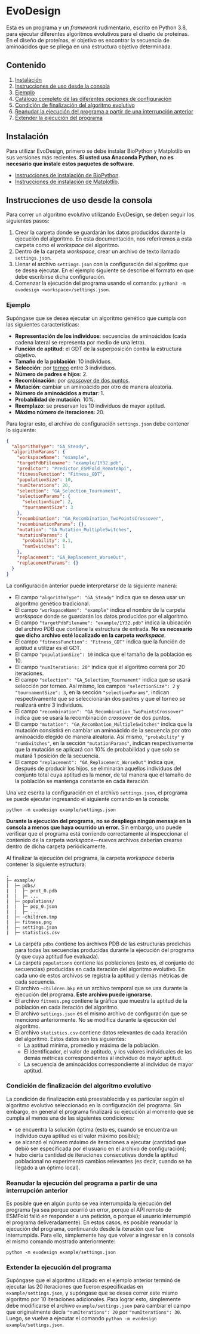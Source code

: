 # EvoDesign

Esta es un programa y un _framework_ rudimentario, escrito en Python 3.8, para ejecutar diferentes algoritmos evolutivos para el diseño de proteínas. En el diseño de proteínas, el objetivo es encontrar la secuencia de aminoácidos que se pliega en una estructura objetivo determinada.

## Contenido

1. [Instalación](#instalacion)
2. [Instrucciones de uso desde la consola](#instrucciones-consola)
  1. [Ejemplo](#ejemplo)
  2. [Catálogo completo de las diferentes opciones de configuración](#opciones-catalogo)
  3. [Condición de finalización del algoritmo evolutivo](#condicion-finalizacion)
  4. [Reanudar la ejecución del programa a partir de una interrupción anterior](#reanudar-ejecucion)
  5. [Extender la ejecución del programa](#extender-ejecucion)

<a name="instalacion"></a>
## Instalación

Para utilizar EvoDesign, primero se debe instalar BioPython y Matplotlib en sus versiones más recientes. **Si usted usa Anaconda Python, no es necesario que instale estos paquetes de software**.

- [Instrucciones de instalación de BioPython](https://biopython.org/wiki/Download).
- [Instrucciones de instalación de Matplotlib](https://matplotlib.org/stable/users/getting_started/index.html#installation-quick-start).

<a name="instrucciones-consola"></a>
## Instrucciones de uso desde la consola

Para correr un algoritmo evolutivo utilizando EvoDesign, se deben seguir los siguientes pasos:

1. Crear la carpeta donde se guardarán los datos producidos durante la ejecución del algoritmo. En esta documentación, nos referiremos a esta carpeta como el _workspace_ del algoritmo.
2. Dentro de la carpeta _workspace_, crear un archivo de texto llamado `settings.json`.
3. Llenar el archivo `settings.json` con la configuración del algoritmo que se desea ejecutar. En el ejemplo siguiente se describe el formato en que debe escribirse dicha configuración.
4. Comenzar la ejecución del programa usando el comando: `python3 -m evodesign <workspace>/settings.json`. 

<a name="ejemplo"></a>
### Ejemplo

Supóngase que se desea ejecutar un algoritmo genético que cumpla con las siguientes características:

- **Representación de los individuos**: secuencias de aminoácidos (cada cadena lateral se representa por medio de una letra).
- **Función de aptitud**: el GDT de la superposición contra la estructura objetivo. 
- **Tamaño de la población**: 10 individuos.
- **Selección**: por [torneo](https://en.wikipedia.org/wiki/Tournament_selection) entre 3 individuos.
- **Número de padres e hijos**: 2.
- **Recombinación**: por [_crossover_ de dos puntos](https://en.wikipedia.org/wiki/Crossover_(genetic_algorithm)).
- **Mutación**: cambiar un aminoácido por otro de manera aleatoria.
- **Número de aminoácidos a mutar**: 1.
- **Probabilidad de mutación**: 10%.
- **Reemplazo**: se preservan los 10 individuos de mayor aptitud.
- **Máximo número de iteraciones**: 20.

Para lograr esto, el archivo de configuración `settings.json` debe contener lo siguiente:

```json
{
  "algorithmType": "GA_Steady",
  "algorithmParams": {
    "workspaceName": "example",
    "targetPdbFilename": "example/1Y32.pdb",
    "predictor": "Predictor_ESMFold_RemoteApi",
    "fitnessFunction": "Fitness_GDT",
    "populationSize": 10,
    "numIterations": 20,
    "selection": "GA_Selection_Tournament",
    "selectionParams": {
      "selectionSize": 2,
      "tournamentSize": 3
    },
    "recombination": "GA_Recombination_TwoPointsCrossover",
    "recombinationParams": {},
    "mutation": "GA_Mutation_MultipleSwitches",
    "mutationParams": {
      "probability": 0.1,
      "numSwitches": 1
    },
    "replacement": "GA_Replacement_WorseOut",
    "replacementParams": {}
  }
}
```

La configuración anterior puede interpretarse de la siguiente manera:

- El campo `"algorithmType": "GA_Steady"` indica que se desea usar un algoritmo genético tradicional.
- El campo `"workspaceName": "example"` indica el nombre de la carpeta _workspace_ donde se guardarán los datos producidos por el algoritmo.
- El campo `"targetPdbFilename": "example/1Y32.pdb"` indica la ubicación del archivo PDB que contiene la estructura de entrada. **No es necesario que dicho archivo esté localizado en la carpeta _workspace_**.
- El campo `"fitnessFunction": "Fitness_GDT"` indica que la función de aptitud a utilizar es el GDT.
- El campo `"populationSize": 10` indica que el tamaño de la población es 10.
- El campo `"numIterations: 20"` indica que el algoritmo correrá por 20 iteraciones.
- El campo `"selection": "GA_Selection_Tournament"` indica que se usará selección por torneo. Así mismo, los campos `"selectionSize": 2` y `"tournamentSize": 3`, en la sección `"selectionParams"`, indican respectivamente que se seleccionarán dos padres y que el torneo se realizará entre 3 individuos.
- El campo `"recombination": "GA_Recombination_TwoPointsCrossover"` indica que se usará la recombinación _crossover_ de dos puntos.
- El campo `"mutation": "GA_Recombation_MultipleSwitches"` indica que la mutación consistirá en cambiar un aminoácido de la secuencia por otro aminoácido elegido de manera aleatoria. Así mismo, `"probability"` y `"numSwitches"`, en la sección `"mutationParams"`, indican respectivamente que la mutación se aplicará con 10% de probabilidad y que solo se mutará 1 posición de la secuencia.
- El campo `"replacement": "GA_Replacement_WorseOut"` indica que, después de producir los hijos, se eliminarán aquellos individuos del conjunto total cuya aptitud es la menor, de tal manera que el tamaño de la población se mantenga constante en cada iteración. 

Una vez escrita la configuración en el archivo `settings.json`, el programa se puede ejecutar ingresando el siguiente comando en la consola: 

```
python -m evodesign example/settings.json
```

**Durante la ejecución del programa, no se despliega ningún mensaje en la consola a menos que haya ocurrido un error.** Sin embargo, uno puede verificar que el programa está corriendo correctamente al inspeccionar el contenido de la carpeta _workspace_—nuevos archivos deberían crearse dentro de dicha carpeta periódicamente.

Al finalizar la ejecución del programa, la carpeta _workspace_ debería contener la siguiente estructura:

```
.
├─ example/
|  ├─ pdbs/
|  |  ├─ prot_0.pdb
|  |  ├─ ...
|  ├─ populations/
|  |  ├─ pop_0.json
|  |  ├─ ...
|  ├─ ~children.tmp
|  ├─ fitness.png
|  ├─ settings.json
|  ├─ statistics.csv
```

- La carpeta `pdbs` contiene los archivos PDB de las estructuras predichas para todas las secuencias producidas durante la ejecución del programa (y que cuya aptitud fue evaluada).
- La carpeta `populations` contiene las poblaciones (esto es, el conjunto de secuencias) producidas en cada iteración del algoritmo evolutivo. En cada uno de estos archivos se registra la aptitud y demás métricas de cada secuencia.
- El archivo `~children.bkp` es un archivo temporal que se usa durante la ejecución del programa. **Este archivo puede ignorarse**.
- El archivo `fitness.png` contiene la gráfica que muestra la aptitud de la población en cada iteración del algoritmo.
- El archivo `settings.json` es el mismo archivo de configuración que se mencionó anteriormente. No se modifica durante la ejecución del algoritmo. 
- El archivo `statistics.csv` contiene datos relevantes de cada iteración del algoritmo. Estos datos son los siguientes:
  - La aptitud mínima, promedio y máxima de la población.
  - El identificador, el valor de aptitudo, y los valores individuales de las demás métricas correspondientes al individuo de mayor aptitud.
  - La secuencia de aminoácidos correspondiente al individuo de mayor aptitud.

<!--
<a name="opciones-catalogo"></a>
### Catálogo completo de las diferentes opciones de configuración

[Haga clic aquí](ConfigManual.md).
-->

<a name="condicion-finalizacion"></a>
### Condición de finalización del algoritmo evolutivo

La condición de finalización está preestablecida y es particular según el algoritmo evolutivo seleccionado en la configuración del programa. Sin embargo, en general el programa finalizará su ejecución al momento que se cumpla al menos una de las siguientes condiciones: 

- se encuentra la solución óptima (esto es, cuando se encuentra un individuo cuya aptitud es el valor máximo posible);
- se alcanzó el número máximo de iteraciones a ejecutar (cantidad que debió ser especificada por el usuario en el archivo de configuración);
- hubo cierta cantidad de iteraciones consecutivas donde la aptitud poblacional no experimentó cambios relevantes (es decir, cuando se ha llegado a un óptimo local). 

<a name="reanudar-ejecucion"></a>
### Reanudar la ejecución del programa a partir de una interrupción anterior

Es posible que en algún punto se vea interrumpida la ejecución del programa (ya sea porque ocurrió un error, porque el API remoto de ESMFold falló en responder a una petición, o porque el usuario interrumpió el programa deliveradamente). En estos casos, es posible reanudar la ejecución del programa, continuando desde la iteración que fue interrumpida. Para ello, simplemente hay que volver a ingresar en la consola el mismo comando mostrado anteriormente: 

```
python -m evodesign example/settings.json
```

<a name="extender-ejecucion"></a>
### Extender la ejecución del programa

Supóngase que el algoritmo utilizado en el ejemplo anterior terminó de ejecutar las 20 iteraciones que fueron especificadas en `example/settings.json`, y supóngase que se desea correr este mismo algoritmo por 10 iteraciones adicionales. Para lograr esto, simplemente debe modificarse el archivo `example/settings.json` para cambiar el campo que originalmente decía `"numIterations": 20` por `"numIterations": 30`. Luego, se vuelve a ejecutar el comando `python -m evodesign example/settings.json`.
